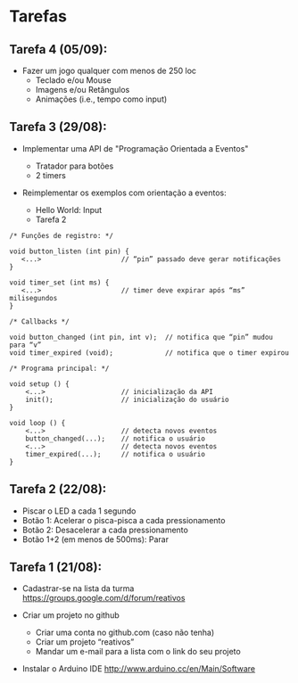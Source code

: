 <title>Disciplina de Sistemas Reativos - Tarefas</title>
<meta http-equiv="Content-Type" content="text/html; charset=UTF-8"/></p>

Tarefas
=======

Tarefa 4 (05/09):
-----------------

* Fazer um jogo qualquer com menos de 250 loc
    * Teclado e/ou Mouse
    * Imagens e/ou Retângulos
    * Animações (i.e., tempo como input)

Tarefa 3 (29/08):
-----------------

* Implementar uma API de "Programação Orientada a Eventos"
    * Tratador para botões
    * 2 timers

* Reimplementar os exemplos com orientação a eventos:
    * Hello World: Input
    * Tarefa 2

```
/* Funções de registro: */

void button_listen (int pin) {
   <...>                    // “pin” passado deve gerar notificações
}

void timer_set (int ms) {
   <...>                    // timer deve expirar após “ms” milisegundos
}

/* Callbacks */

void button_changed (int pin, int v);  // notifica que “pin” mudou para “v”
void timer_expired (void);             // notifica que o timer expirou

/* Programa principal: */

void setup () {
    <...>                   // inicialização da API
    init();                 // inicialização do usuário
}

void loop () {
    <...>                   // detecta novos eventos
    button_changed(...);    // notifica o usuário
    <...>                   // detecta novos eventos
    timer_expired(...);     // notifica o usuário
}
```

Tarefa 2 (22/08):
-----------------

* Piscar o LED a cada 1 segundo
* Botão 1: Acelerar o pisca-pisca a cada pressionamento
* Botão 2: Desacelerar a cada pressionamento
* Botão 1+2 (em menos de 500ms): Parar

Tarefa 1 (21/08):
-----------------

* Cadastrar-se na lista da turma
    https://groups.google.com/d/forum/reativos

* Criar um projeto no github
    * Criar uma conta no github.com (caso não tenha)
    * Criar um projeto “reativos”
    * Mandar um e-mail para a lista com o link do seu projeto

* Instalar o Arduino IDE
    http://www.arduino.cc/en/Main/Software
